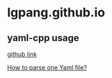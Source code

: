 # lgpang.github.io

## yaml-cpp usage

[github link](https://github.com/jbeder/yaml-cpp)

[How to parse one Yaml file?](https://github.com/jbeder/yaml-cpp/wiki/Tutorial)

